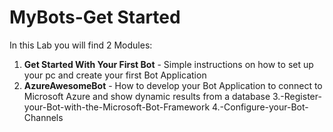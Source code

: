 
# MyBots-Get Started

In this Lab you will find 2 Modules:

1. **Get Started With Your First Bot** - Simple instructions on how to set up your pc and create your first Bot Application
1. **AzureAwesomeBot** - How to develop your Bot Application to connect to Microsoft Azure and show dynamic results from a database
3.-Register-your-Bot-with-the-Microsoft-Bot-Framework
4.-Configure-your-Bot-Channels 


